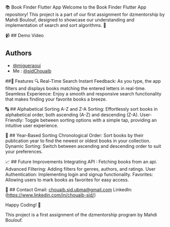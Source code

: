 📚 Book Finder Flutter App
Welcome to the Book Finder Flutter App repository! This project is a part of our first assignment for dzmentorship by Mahdi Boulouf, designed to showcase our understanding and implementation of search and sort algorithms. 🚀

📹 ## Demo Video [](https://raw.githubusercontent.com/sidChouaib/Books_App/blob/main/search%20and%20sort%20book%20app.mp4)
## Authors
- [@migueraoui](https://github.com/migueraoui)
- Me : [@sidChouaib](https://github.com/sidChouaib)

 ##🌟 Features
🔍 Real-Time Search
Instant Feedback: As you type, the app filters and displays books matching the entered letters in real-time.
Seamless Experience: Enjoy a smooth and responsive search functionality that makes finding your favorite books a breeze.

🔠 ## Alphabetical Sorting
A-Z and Z-A Sorting: Effortlessly sort books in alphabetical order, both ascending (A-Z) and descending (Z-A).
User-Friendly: Toggle between sorting options with a simple tap, providing an intuitive user experience.

📅 ## Year-Based Sorting
Chronological Order: Sort books by their publication year to find the newest or oldest books in your collection.
Dynamic Sorting: Switch between ascending and descending order to suit your preferences.

📈 ## Future Improvements
Integrating API : Fetching books from an api.
Advanced Filtering: Adding filters for genres, authors, and ratings.
User Authentication: Implementing login and signup functionality.
Favorites: Allowing users to mark books as favorites for easy access.

📧 ## Contact
Gmail: chouaib.sid.ubma@gmail.com
LinkedIn: (https://www.linkedin.com/in/chouaib-sid/)

Happy Coding! 🎉

This project is a first assignment of the dzmentorship program by Mahdi Boulouf.
